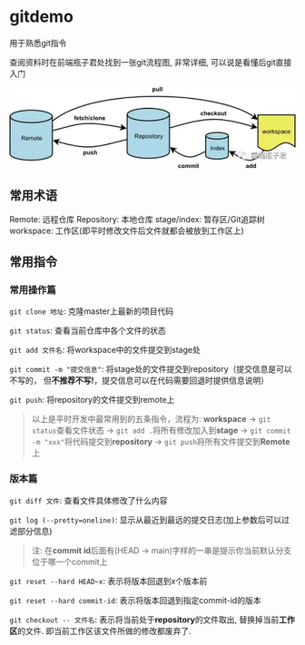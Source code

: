 # gitdemo

用于熟悉git指令

查阅资料时在前端瓶子君处找到一张git流程图, 非常详细, 可以说是看懂后git直接入门

![](./assets/git-process.jpg)

## 常用术语

Remote: 远程仓库
Repository: 本地仓库
stage/index: 暂存区/Git追踪树
workspace: 工作区(即平时修改文件后文件就都会被放到工作区上)

## 常用指令

### 常用操作篇

```git clone 地址```: 克隆master上最新的项目代码

```git status```: 查看当前仓库中各个文件的状态

```git add 文件名```: 将workspace中的文件提交到stage处

```git commit -m "提交信息"```: 将stage处的文件提交到repository（提交信息是可以不写的， 但**不推荐不写!**，提交信息可以在代码需要回退时提供信息说明）

```git push```: 将repository的文件提交到remote上

> 以上是平时开发中最常用到的五条指令，流程为: **workspace** -> ```git status```查看文件状态 -> ```git add .```将所有修改加入到**stage** -> ```git commit -m "xxx"```将代码提交到**repository** -> ```git push```将所有文件提交到**Remote**上

### 版本篇

```git diff 文件```: 查看文件具体修改了什么内容

```git log (--pretty=oneline)```: 显示从最近到最远的提交日志(加上参数后可以过滤部分信息)

> 注: 在**commit id**后面有(HEAD -> main)字样的一串是提示你当前默认分支位于哪一个commit上

```git reset --hard HEAD~x```: 表示将版本回退到x个版本前

```git reset --hard commit-id```: 表示将版本回退到指定commit-id的版本

```git checkout -- 文件名```: 表示将当前处于**repository**的文件取出, 替换掉当前**工作区**的文件. 即当前工作区该文件所做的修改都废弃了.

